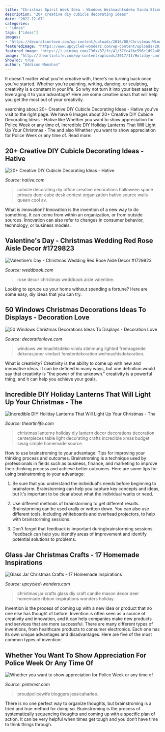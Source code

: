 ```yaml
---
title: "Christmas Spirit Week Idea : Windows Weihnachtsdeko Vindu Stimmung Lighted Fremragende Dekorasjoner Vinduet Fensterdekoration Weihnachtsdekoration"
description: "20+ creative diy cubicle decorating ideas"
date: "2022-12-07"
categories:
- "ideas"
tags: ["ideas"]
images:
- "https://decorationlove.com/wp-content/uploads/2016/08/Christmas-Window-Wreath-Decorations.jpg"
featuredImage: "https://www.upcycled-wonders.com/wp-content/uploads/2015/12/mason-jar-christmas-diy-candle-craft-red-ribbon-deer-decor-ideas.jpg"
featured_image: "https://i.pinimg.com/736x/37/fc/41/37fc41bc596c1d92a0942464325dff60.jpg"
image: "http://theartinlife.com/wp-content/uploads/2017/11/Holiday-Lanterns-2-The-ART-In-LIFE.jpg"
ShowToc: true
author: "Addison Monahan"
---
```



It doesn't matter what you're creative with, there's no turning back once you've started. Whether you're painting, writing, dancing, or sculpting, creativity is a constant in your life. So why not turn it into your best asset by leveraging it to your advantage? Here are some creative ideas that will help you get the most out of your creativity.

	

		
searching about 20+ Creative DIY Cubicle Decorating Ideas - Hative you've visit to the right page. We have 6 Images about 20+ Creative DIY Cubicle Decorating Ideas - Hative like Whether you want to show appreciation for Police Week or any time of, Incredible DIY Holiday Lanterns That Will Light Up Your Christmas - The and also Whether you want to show appreciation for Police Week or any time of. Read more:
		
    
## 20+ Creative DIY Cubicle Decorating Ideas - Hative

<img loading=lazy src="https://hative.com/wp-content/uploads/2014/06/cubicle-decorating-ideas/20-office-cubicle-decorating-ideas.jpg" onerror="this.onerror=null;this.src='https://tse2.mm.bing.net/th?id=OIP.EKOs4CpKpLtYMsyDkY9fvgHaHa&amp;pid=15.1';" alt="20+ Creative DIY Cubicle Decorating Ideas - Hative">

_Source: hative.com_

>cubicle decorating diy office creative decorations halloween space privacy door cube desk contest organization hative source walls queen cool av. 

	

What is innovation?
Innovation is the invention of a new way to do something. It can come from within an organization, or from outside sources. Innovation can also refer to changes in consumer behavior, technology, or business models.

    
## Valentine&#039;s Day - Christmas Wedding Red Rose Aisle Decor #1729823

<img loading=lazy src="http://s5.weddbook.me/t1/1/7/2/1729823/christmas-wedding-red-rose-aisle-decor.jpg" onerror="this.onerror=null;this.src='https://tse1.mm.bing.net/th?id=OIP.rIGzW3eP2Gy-AfHHId0wQAHaLG&amp;pid=15.1';" alt="Valentine&#039;s Day - Christmas Wedding Red Rose Aisle Decor #1729823">

_Source: weddbook.com_

>rose decor christmas weddbook aisle valentine. 

	

Looking to spruce up your home without spending a fortune? Here are some easy, diy ideas that you can try. 

    
## 50 Windows Christmas Decorations Ideas To Displays - Decoration Love

<img loading=lazy src="https://decorationlove.com/wp-content/uploads/2016/08/Christmas-Window-Wreath-Decorations.jpg" onerror="this.onerror=null;this.src='https://tse3.mm.bing.net/th?id=OIP.KYmoMgBpytPWniRBbILCswHaLG&amp;pid=15.1';" alt="50 Windows Christmas Decorations Ideas To Displays - Decoration Love">

_Source: decorationlove.com_

>windows weihnachtsdeko vindu stimmung lighted fremragende dekorasjoner vinduet fensterdekoration weihnachtsdekoration. 

	

What is creativity?
Creativity is the ability to come up with new and innovative ideas. It can be defined in many ways, but one definition would say that creativity is "the power of the unknown." creativity is a powerful thing, and it can help you achieve your goals.

    
## Incredible DIY Holiday Lanterns That Will Light Up Your Christmas - The

<img loading=lazy src="http://theartinlife.com/wp-content/uploads/2017/11/Holiday-Lanterns-2-The-ART-In-LIFE.jpg" onerror="this.onerror=null;this.src='https://tse1.mm.bing.net/th?id=OIP.qEHIDQLfNdk9htF2N0l84gHaJ4&amp;pid=15.1';" alt="Incredible DIY Holiday Lanterns That Will Light Up Your Christmas - The">

_Source: theartinlife.com_

>christmas lanterns holiday diy lantern decor decorations decoration centerpieces table light decorating crafts incredible xmas budget swag simple homemade source. 

	

How to use brainstroming to your advantage: Tips for improving your thinking process and outcomes.
Brainstroming is a technique used by professionals in fields such as business, finance, and marketing to improve their thinking process and achieve better outcomes. Here are some tips for using brainstroming to your advantage: 
1. Be sure that you understand the individual's needs before beginning to brainstorm. Brainstorming can help you capture key concepts and ideas, but it's important to be clear about what the individual wants or need.

2. Use different methods of brainstorming to get different results. Brainstorming can be used orally or written down. You can also use different tools, including whiteboards and overhead projectors, to help with brainstorming sessions.

3. Don't forget that feedback is important duringbrainstorming sessions. Feedback can help you identify areas of improvement and identify potential solutions to problems.

    
## Glass Jar Christmas Crafts - 17 Homemade Inspirations

<img loading=lazy src="https://www.upcycled-wonders.com/wp-content/uploads/2015/12/mason-jar-christmas-diy-candle-craft-red-ribbon-deer-decor-ideas.jpg" onerror="this.onerror=null;this.src='https://tse1.mm.bing.net/th?id=OIP._WFveYSvpzZGRfeyLUlirwHaKo&amp;pid=15.1';" alt="Glass Jar Christmas Crafts - 17 Homemade Inspirations">

_Source: upcycled-wonders.com_

>christmas jar crafts glass diy craft candle mason decor deer homemade ribbon inspirations wonders holiday. 

	

Invention is the process of coming up with a new idea or product that no one else has thought of before. Invention is often seen as a source of creativity and innovation, and it can help companies make new products and services that are more successful. There are many different types of inventions, from healthcare products to consumer electronics. Each one has its own unique advantages and disadvantages. Here are five of the most common types of invention: 

    
## Whether You Want To Show Appreciation For Police Week Or Any Time Of

<img loading=lazy src="https://i.pinimg.com/736x/37/fc/41/37fc41bc596c1d92a0942464325dff60.jpg" onerror="this.onerror=null;this.src='https://tse4.mm.bing.net/th?id=OIP.TD9lL-oYGAWBJZVrILUYfAHaK0&amp;pid=15.1';" alt="Whether you want to show appreciation for Police Week or any time of">

_Source: pinterest.com_

>proudpolicewife bloggers jessicaharlee. 

	

There is no one perfect way to organize thoughts, but brainstroming is a tried and true method for doing so. Brainstroming is the process of systematically sequencing thoughts and coming up with a specific plan of action. It can be very helpful when times get tough and you don’t have time to think things through.

